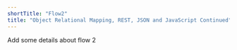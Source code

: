 ```yaml
---
shortTitle: "Flow2"
title: "Object Relational Mapping, REST, JSON and JavaScript Continued"
---
```


Add some details about flow 2
